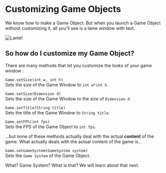 # Customizing Game Objects
We know how to make a Game Object. But when you launch a Game Object without customizing it, all you'll see is a lame window with text.

![Lame!](/Basics/gameobject_default.png)

## So how do I customize my Game Object?

There are many methods that let you customize the looks of your game window :

`Game.setSize(int w, int h)`  
Sets the size of the Game Window to `int w*int h`.

`Game.setSize(Dimension d)`  
Sets the size of the Game Window to the size of `Dimension d`

`Game.setTitle(String title)`  
Sets the title of the Game Window to `String title`.

`Game.setFPS(int fps)`  
Sets the FPS of the Game Object to `int fps`.

...but none of these methods actually deal with the actual **content** of the game. What actually deals with the actual content of the game is...

`Game.setGameSystem(GameSystem system)`  
Sets the `Game System` of the Game Object.

What? Game System? What is that? We will learn about that next.
